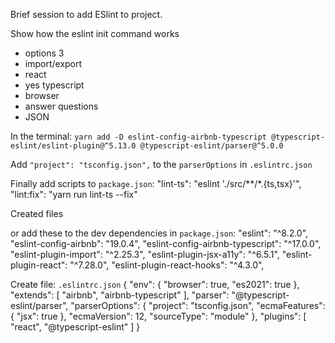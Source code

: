 Brief session to add ESlint to project.

Show how the eslint init command works
- options 3
- import/export
- react
- yes typescript
- browser
- answer questions
- JSON

In the terminal: `yarn add -D eslint-config-airbnb-typescript @typescript-eslint/eslint-plugin@^5.13.0 @typescript-eslint/parser@^5.0.0`

Add `"project": "tsconfig.json",` to the `parserOptions` in `.eslintrc.json`

Finally add scripts to `package.json`:
    "lint-ts": "eslint './src/**/*.{ts,tsx}'",
    "lint:fix": "yarn run lint-ts --fix"

Created files

or add these to the dev dependencies in `package.json`:
"eslint": "^8.2.0",
"eslint-config-airbnb": "19.0.4",
"eslint-config-airbnb-typescript": "^17.0.0",
"eslint-plugin-import": "^2.25.3",
"eslint-plugin-jsx-a11y": "^6.5.1",
"eslint-plugin-react": "^7.28.0",
"eslint-plugin-react-hooks": "^4.3.0",

Create file: `.eslintrc.json` 
    {
        "env": {
            "browser": true,
            "es2021": true
        },
        "extends": [
            "airbnb",
            "airbnb-typescript"
        ],
        "parser": "@typescript-eslint/parser",
        "parserOptions": {
            "project": "tsconfig.json",
            "ecmaFeatures": {
                "jsx": true
            },
            "ecmaVersion": 12,
            "sourceType": "module"
        },
        "plugins": [
            "react",
            "@typescript-eslint"
        ]
    }

